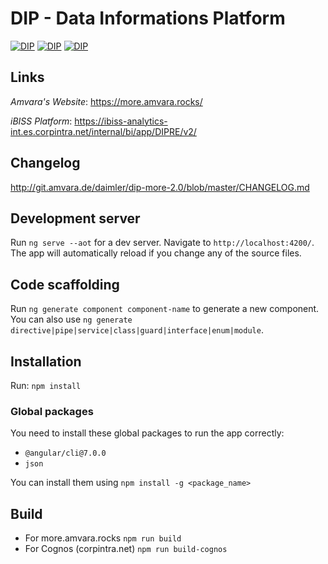 # DIP - Data Informations Platform

[![DIP](https://img.shields.io/badge/DIP-stable-brightgreen.svg)](http://git.amvara.de/daimler/dip-more-2.0)   [![DIP](https://img.shields.io/badge/dependencies-up%20to%20date-yellow.svg)](http://git.amvara.de/daimler/dip-more-2.0)   [![DIP](https://img.shields.io/badge/version-2.11.0-brightgreen.svg)](http://git.amvara.de/daimler/dip-more-2.0)

## Links

_Amvara's Website_: https://more.amvara.rocks/

_iBISS Platform_: https://ibiss-analytics-int.es.corpintra.net/internal/bi/app/DIPRE/v2/

## Changelog

http://git.amvara.de/daimler/dip-more-2.0/blob/master/CHANGELOG.md

## Development server

Run `ng serve --aot` for a dev server. Navigate to `http://localhost:4200/`. The app will automatically reload if you change any of the source files.

## Code scaffolding

Run `ng generate component component-name` to generate a new component. You can also use `ng generate directive|pipe|service|class|guard|interface|enum|module`.

## Installation

Run: `npm install`
### Global packages
You need to install these global packages to run the app correctly:
- `@angular/cli@7.0.0`
- `json`

You can install them using `npm install -g <package_name>`

## Build

- For more.amvara.rocks `npm run build`
- For Cognos (corpintra.net) `npm run build-cognos`